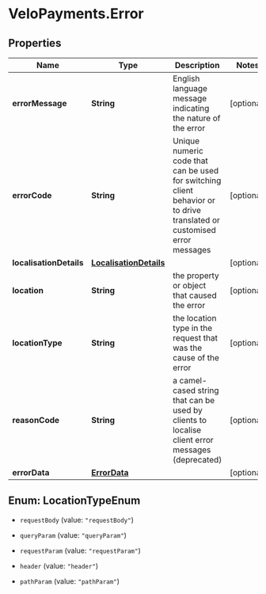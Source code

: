 # VeloPayments.Error

## Properties

Name | Type | Description | Notes
------------ | ------------- | ------------- | -------------
**errorMessage** | **String** | English language message indicating the nature of the error | [optional] 
**errorCode** | **String** | Unique numeric code that can be used for switching client behavior or to drive translated or customised error messages | [optional] 
**localisationDetails** | [**LocalisationDetails**](LocalisationDetails.md) |  | [optional] 
**location** | **String** | the property or object that caused the error | [optional] 
**locationType** | **String** | the location type in the request that was the cause of the error  | [optional] 
**reasonCode** | **String** | a camel-cased string that can be used by clients to localise client error messages (deprecated) | [optional] 
**errorData** | [**ErrorData**](ErrorData.md) |  | [optional] 



## Enum: LocationTypeEnum


* `requestBody` (value: `"requestBody"`)

* `queryParam` (value: `"queryParam"`)

* `requestParam` (value: `"requestParam"`)

* `header` (value: `"header"`)

* `pathParam` (value: `"pathParam"`)





